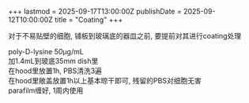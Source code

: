 +++
lastmod = 2025-09-17T13:00:00Z
publishDate = 2025-09-12T10:00:00Z
title = "Coating"
+++

对于不易贴壁的细胞, 铺板到玻璃底的器皿之前, 要提前对其进行coating处理  

poly-D-lysine 50μg/mL  
加1.4mL到玻底35mm dish里  
在hood里放置1h, PBS清洗3遍  
在hood里敞盖放置1h以上基本晾干即可, 残留的PBS对细胞无害  
parafilm缠好, 1周内使用  